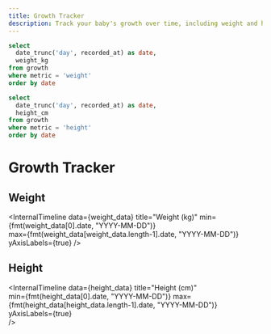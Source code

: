 ```yaml
---
title: Growth Tracker
description: Track your baby's growth over time, including weight and height.
---
```


```sql weight_data
select
  date_trunc('day', recorded_at) as date,
  weight_kg
from growth 
where metric = 'weight'
order by date
```

```sql height_data 
select
  date_trunc('day', recorded_at) as date, 
  height_cm
from growth
where metric = 'height'  
order by date
```

<h1>Growth Tracker</h1>

<h2>Weight</h2>

<InternalTimeline
  data={weight_data}
  title="Weight (kg)"
  min={fmt(weight_data[0].date, "YYYY-MM-DD")}  
  max={fmt(weight_data[weight_data.length-1].date, "YYYY-MM-DD")}
  yAxisLabels={true}
/>

<h2>Height</h2>

<InternalTimeline
  data={height_data}
  title="Height (cm)"  
  min={fmt(height_data[0].date, "YYYY-MM-DD")}
  max={fmt(height_data[height_data.length-1].date, "YYYY-MM-DD")}
  yAxisLabels={true}  
/>